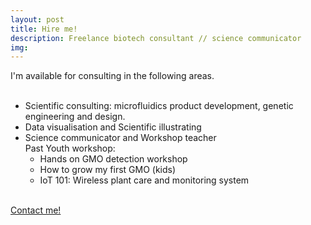 ```yaml
---
layout: post
title: Hire me!
description: Freelance biotech consultant // science communicator
img:
---
```

I'm available for consulting in the following areas.<br>
<br>
- Scientific consulting: microfluidics product development, genetic engineering and design. 
- Data visualisation and Scientific illustrating
- Science communicator and Workshop teacher <br>
  Past Youth workshop:
  - Hands on GMO detection workshop
  - How to grow my first GMO (kids)
  - IoT 101: Wireless plant care and monitoring system


<br>
<a href="mailto:kenza@brico.bio" target="blank">Contact me!</a>
<br>
